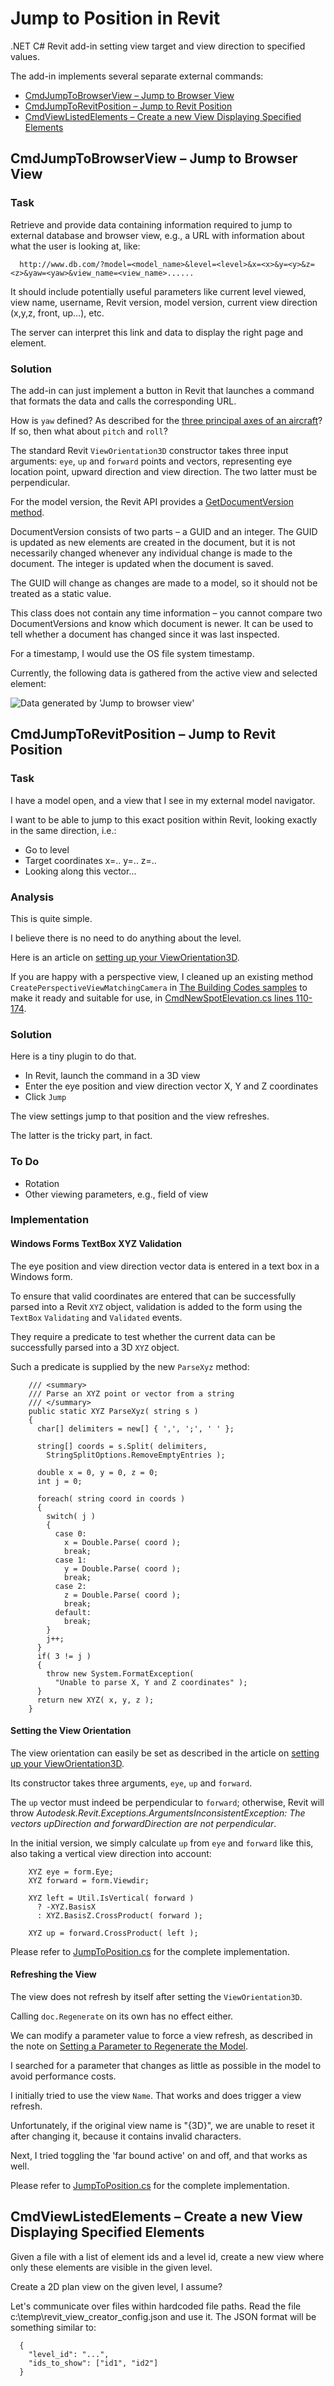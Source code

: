 # Jump to Position in Revit

.NET C# Revit add-in setting view target and view direction to specified values.

The add-in implements several separate external commands:

- [CmdJumpToBrowserView &ndash; Jump to Browser View](#cmdjumptobrowserview)
- [CmdJumpToRevitPosition &ndash; Jump to Revit Position](#cmdjumptorevitposition)
- [CmdViewListedElements &ndash; Create a new View Displaying Specified Elements](#cmdviewlistedelements)


## <a name="cmdjumptobrowserview"><a/> CmdJumpToBrowserView &ndash; Jump to Browser View

### Task

Retrieve and provide data containing information required to jump to external database and browser view, e.g., a URL with information about what the user is looking at, like:

```
  http://www.db.com/?model=<model_name>&level=<level>&x=<x>&y=<y>&z=<z>&yaw=<yaw>&view_name=<view_name>......
```

It should include potentially useful parameters like current level viewed, view name, username, Revit version, model version, current view direction (x,y,z, front, up...), etc.

The server can interpret this link and data to display the right page and element.

### Solution

The add-in can just implement a button in Revit that launches a command that formats the data and calls the corresponding URL.

How is `yaw` defined? As described for the [three principal axes of an aircraft](https://en.wikipedia.org/wiki/Aircraft_principal_axes)?
If so, then what about `pitch` and `roll`?

The standard Revit `ViewOrientation3D` constructor takes three input arguments: `eye`, `up` and `forward` points and vectors, representing eye location point, upward direction and view direction.
The two latter must be perpendicular.

For the model version, the Revit API provides a [GetDocumentVersion method](https://www.revitapidocs.com/2020/f7a75811-b2ec-8b4c-10d3-6ed0eadf4551.htm).

DocumentVersion consists of two parts &ndash; a GUID and an integer.
The GUID is updated as new elements are created in the document, but it is not necessarily changed whenever any individual change is made to the document.
The integer is updated when the document is saved.

The GUID will change as changes are made to a model, so it should not be treated as a static value.

This class does not contain any time information &ndash; you cannot compare two DocumentVersions and know which document is newer.
It can be used to tell whether a document has changed since it was last inspected.

For a timestamp, I would use the OS file system timestamp.

Currently, the following data is gathered from the active view and selected element:

![Data generated by 'Jump to browser view'](img/2019-10-13_jump_to_browser_view.png "Data generated by 'Jump to browser view'")



## <a name="cmdjumptorevitposition"><a/> CmdJumpToRevitPosition &ndash; Jump to Revit Position

### Task

I have a model open, and a view that I see in my external model navigator.

I want to be able to jump to this exact position within Revit, looking exactly in the same direction, i.e.:

- Go to level
- Target coordinates x=.. y=.. z=..
- Looking along this vector...

### Analysis

This is quite simple.

I believe there is no need to do anything about the level.

Here is an article
on [setting up your ViewOrientation3D](http://thebuildingcoder.typepad.com/blog/2013/04/setting-up-your-vieworientation3d.html).

If you are happy with a perspective view, I cleaned up an existing method `CreatePerspectiveViewMatchingCamera`
in [The Building Codes samples](https://github.com/jeremytammik/the_building_coder_samples) to
make it ready and suitable for use,
in [CmdNewSpotElevation.cs lines 110-174](https://github.com/jeremytammik/the_building_coder_samples/blob/master/BuildingCoder/BuildingCoder/CmdNewSpotElevation.cs#L110-L174).

### Solution

Here is a tiny plugin to do that.

- In Revit, launch the command in a 3D view
- Enter the eye position and view direction vector X, Y and Z coordinates
- Click `Jump`

The view settings jump to that position and the view refreshes.

The latter is the tricky part, in fact.

### To Do

- Rotation
- Other viewing parameters, e.g., field of view

### Implementation

#### Windows Forms TextBox XYZ Validation

The eye position and view direction vector data is entered in a text box in a Windows form.

To ensure that valid coordinates are entered that can be successfully parsed into a Revit `XYZ` object, validation is added to the form using the `TextBox` `Validating` and `Validated` events.

They require a predicate to test whether the current data can be successfully parsed into a 3D `XYZ` object.

Such a predicate is supplied by the new `ParseXyz` method:

```
    /// <summary>
    /// Parse an XYZ point or vector from a string
    /// </summary>
    public static XYZ ParseXyz( string s )
    {
      char[] delimiters = new[] { ',', ';', ' ' };

      string[] coords = s.Split( delimiters, 
        StringSplitOptions.RemoveEmptyEntries );

      double x = 0, y = 0, z = 0;
      int j = 0;

      foreach( string coord in coords )
      {
        switch( j )
        {
          case 0:
            x = Double.Parse( coord );
            break;
          case 1:
            y = Double.Parse( coord );
            break;
          case 2:
            z = Double.Parse( coord );
            break;
          default:
            break;
        }
        j++;
      }
      if( 3 != j )
      {
        throw new System.FormatException(
          "Unable to parse X, Y and Z coordinates" );
      }
      return new XYZ( x, y, z );
    }
```

#### Setting the View Orientation

The view orientation can easily be set as described in the article
on [setting up your ViewOrientation3D](http://thebuildingcoder.typepad.com/blog/2013/04/setting-up-your-vieworientation3d.html).

Its constructor takes three arguments, `eye`, `up` and `forward`.

The `up` vector must indeed be perpendicular to `forward`; otherwise, Revit will throw 
*Autodesk.Revit.Exceptions.ArgumentsInconsistentException: The vectors upDirection and forwardDirection are not perpendicular*.

In the initial version, we simply calculate `up` from `eye` and `forward` like this, also taking a vertical view direction into account:

```
    XYZ eye = form.Eye;
    XYZ forward = form.Viewdir;
  
    XYZ left = Util.IsVertical( forward )
      ? -XYZ.BasisX
      : XYZ.BasisZ.CrossProduct( forward );
  
    XYZ up = forward.CrossProduct( left );
```

Please refer to [JumpToPosition.cs](JumpToPosition/JumpToPosition.cs) for the complete implementation.

#### Refreshing the View

The view does not refresh by itself after setting the `ViewOrientation3D`.

Calling `doc.Regenerate` on its own has no effect either.

We can modify a parameter value to force a view refresh, as described in the note 
on [Setting a Parameter to Regenerate the Model](https://thebuildingcoder.typepad.com/blog/2017/11/cloud-model-predicate-and-set-parameter-regenerates.html#3).

I searched for a parameter that changes as little as possible in the model to avoid performance costs.

I initially tried to use the view `Name`. That works and does trigger a view refresh.

Unfortunately, if the original view name is "{3D}", we are unable to reset it after changing it, because it contains invalid characters.

Next, I tried toggling the 'far bound active' on and off, and that works as well.

Please refer to [JumpToPosition.cs](JumpToPosition/JumpToPosition.cs) for the complete implementation.


## <a name="cmdviewlistedelements"><a/> CmdViewListedElements &ndash; Create a new View Displaying Specified Elements

Given a file with a list of element ids and a level id, create a new view where only these elements are visible in the given level.

Create a 2D plan view on the given level, I assume?

Let's communicate over files within hardcoded file paths.
Read the file c:\temp\revit_view_creator_config.json and use it.
The JSON format will be something similar to:

```
  {
    "level_id": "...",
    "ids_to_show": ["id1", "id2"]
  }
```
